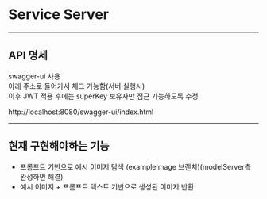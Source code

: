 # Service Server

---

## API 명세

swagger-ui 사용  
아래 주소로 들어가서 체크 가능함(서버 실행시)  
이후 JWT 적용 후에는 superKey 보유자만 접근 가능하도록 수정  

http://localhost:8080/swagger-ui/index.html  

---

## 현재 구현해야하는 기능  
- 프롬프트 기반으로 예시 이미지 탐색 (exampleImage 브랜치)(modelServer측 완성하면 해결)
- 예시 이미지 + 프롬프트 텍스트 기반으로 생성된 이미지 반환